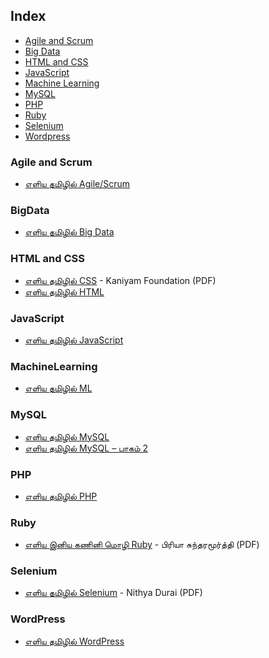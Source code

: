 ## Index

* [Agile and Scrum](#agile-and-scrum)
* [Big Data](#bigdata)
* [HTML and CSS](#html-and-css)
* [JavaScript](#javascript)
* [Machine Learning](#machine-learning)
* [MySQL](#mysql)
* [PHP](#php)
* [Ruby](#ruby)
* [Selenium](#selenium)
* [Wordpress](#wordpress)


### Agile and Scrum

* [எளிய தமிழில் Agile/Scrum](https://freetamilebooks.com/ebooks/learn-agine-scrum-in-tamil)


### BigData

* [எளிய தமிழில் Big Data](https://freetamilebooks.com/ebooks/learn-bigdata-in-tamil)


### HTML and CSS

* [எளிய தமிழில் CSS](https://freetamilebooks.com/ebooks/learn-css-in-tamil/) - Kaniyam Foundation (PDF)
* [எளிய தமிழில் HTML](https://freetamilebooks.com/htmlbooks/html-book/Learn-HTML-in-Tamil.html)


### JavaScript

* [எளிய தமிழில் JavaScript](https://freetamilebooks.com/ebooks/learn-javascript-in-tamil/)


### MachineLearning

* [எளிய தமிழில் ML](https://freetamilebooks.com/ebooks/learn_machine_learning_in_tamil/)


### MySQL

* [எளிய தமிழில் MySQL ](https://freetamilebooks.com/ebooks/learn-mysql-in-tamil)
* [எளிய தமிழில் MySQL – பாகம் 2 ](https://freetamilebooks.com/ebooks/learn-mysql-in-tamil-part-2)


### PHP

* [எளிய தமிழில் PHP](https://freetamilebooks.com/ebooks/learn-php-in-tamil/)


### Ruby

* [எளிய இனிய கணினி மொழி Ruby](https://freetamilebooks.com/ebooks/learn-ruby-in-tamil/) - பிரியா சுந்தரமூர்த்தி (PDF)


### Selenium

* [எளிய தமிழில் Selenium](https://freetamilebooks.com/ebooks/learn-selenium-in-tamil/) - Nithya Durai (PDF)


### WordPress

* [எளிய தமிழில் WordPress](https://freetamilebooks.com/ebooks/learn-wordpress-in-tamil/)
